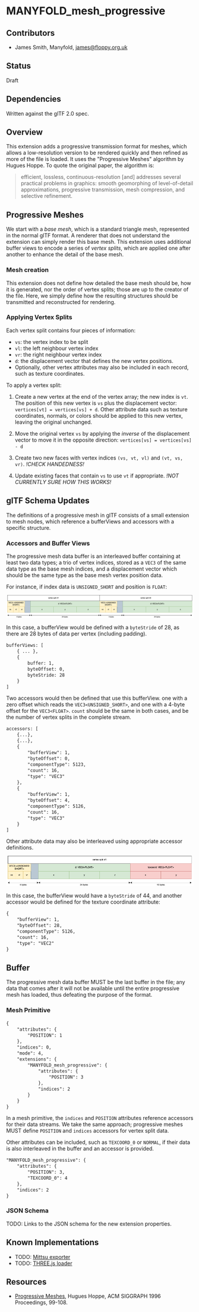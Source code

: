 # MANYFOLD\_mesh\_progressive

## Contributors

* James Smith, Manyfold, [james@floppy.org.uk](mailto:james@floppy.org.uk)

## Status

Draft

## Dependencies

Written against the glTF 2.0 spec.

## Overview

This extension adds a progressive transmission format for meshes, which allows a low-resolution version to be rendered quickly and then refined as more of the file is loaded. It uses the "Progressive Meshes" algorithm by Hugues Hoppe. To quote the original paper, the algorithm is:

> efficient, lossless, continuous-resolution [and] addresses several practical problems in graphics: smooth geomorphing of level-of-detail approximations, progressive transmission, mesh compression, and selective refinement.

## Progressive Meshes

We start with a _base mesh_, which is a standard triangle mesh, represented in the normal glTF format. A renderer that does not understand the extension can simply render this base mesh. This extension uses additional buffer views to encode a series of _vertex splits_, which are applied one after another to enhance the detail of the base mesh.

### Mesh creation

This extension does not define how detailed the base mesh should be, how it is generated, nor the order of vertex splits; those are up to the creator of the file. Here, we simply define how the resulting structures should be transmitted and reconstructed for rendering.

### Applying Vertex Splits

Each vertex split contains four pieces of information:

* `vs`: the vertex index to be split
* `vl`: the left neighbour vertex index
* `vr`: the right neighbour vertex index
* `d`: the displacement vector that defines the new vertex positions.
* Optionally, other vertex attributes may also be included in each record, such as texture coordinates.

To apply a vertex split:

1. Create a new vertex at the end of the vertex array; the new index is `vt`. The position of this new vertex is `vs` plus the displacement vector: `vertices[vt] = vertices[vs] + d`. Other attribute data such as texture coordinates, normals, or colors should be applied to this new vertex, leaving the original unchanged.

2. Move the original vertex `vs` by applying the _inverse_ of the displacement vector to move it in the opposite direction: `vertices[vs] = vertices[vs] - d`
3. Create two new faces with vertex indices `(vs, vt, vl)` and `(vt, vs, vr)`. _!CHECK HANDEDNESS!_
4. Update existing faces that contain `vs` to use `vt` if appropriate. _!NOT CURRENTLY SURE HOW THIS WORKS!_

## glTF Schema Updates

The definitions of a progressive mesh in glTF consists of a small extension to mesh nodes, which reference a bufferViews and accessors with a specific structure.

### Accessors and Buffer Views

The progressive mesh data buffer is an interleaved buffer containing at least two data types; a trio of vertex indices, stored as a `VEC3` of the same data type as the base mesh indices, and a displacement vector which should be the same type as the base mesh vertex position data.

For instance, if index data is `UNSIGNED_SHORT` and position is `FLOAT`:

![Buffer structure](figures/buffer.png)

In this case, a bufferView would be defined with a `byteStride` of 28, as there are 28 bytes of data per vertex (including padding).
```
bufferViews: [
	{ ... },
	{
		buffer: 1,
		byteOffset: 0,
		byteStride: 28
	}
]
```
Two accessors would then be defined that use this bufferView. one with a zero offset which reads the `VEC3<UNSIGNED_SHORT>`, and one with a 4-byte offset for the `VEC3<FLOAT>`. `count` should be the same in both cases, and be the number of vertex splits in the complete stream.

```
accessors: [
	{...},
	{...},
	{
		"bufferView": 1,
		"byteOffset": 0,
		"componentType": 5123,
		"count": 16,
		"type": "VEC3"
	},
	{
		"bufferView": 1,
		"byteOffset": 4,
		"componentType": 5126,
		"count": 16,
		"type": "VEC3"
	}
]
```

Other attribute data may also be interleaved using appropriate accessor definitions.

![Buffer with texture coordinates](figures/buffer-with-texcoord.png)

In this case, the bufferView would have a `byteStride` of 44, and another accessor would be defined for the texture coordinate attribute:

```
{
	"bufferView": 1,
	"byteOffset": 28,
	"componentType": 5126,
	"count": 16,
	"type": "VEC2"
}
```

## Buffer

The progressive mesh data buffer MUST be the last buffer in the file; any data that comes after it will not be available until the entire progressive mesh has loaded, thus defeating the purpose of the format.

### Mesh Primitive

```
{
	"attributes": {
		"POSITION": 1
	},
	"indices": 0,
	"mode": 4,
	"extensions": {
		"MANYFOLD_mesh_progressive": {
			"attributes": {
				"POSITION": 3
			},
			"indices": 2
		}
	}
}

```

In a mesh primitive, the `indices` and `POSITION` attributes reference accessors for their data streams. We take the same approach; progressive meshes MUST define `POSITION` and `indices` accessors for vertex split data.

Other attributes can be included, such as `TEXCOORD_0` or `NORMAL`, if their data is also interleaved in the buffer and an accessor is provided.

```
"MANYFOLD_mesh_progressive": {
	"attributes": {
		"POSITION": 3,
		"TEXCOORD_0": 4
	},
	"indices": 2
}
```

### JSON Schema

TODO: Links to the JSON schema for the new extension properties.

## Known Implementations

* TODO: [Mittsu exporter](https://github.com/manyfold3d/manyfold/issues/1687)
* TODO: [THREE.js loader](https://github.com/manyfold3d/manyfold/issues/1688)

## Resources

* [Progressive Meshes](https://hhoppe.com/proj/pm/), Hugues Hoppe, ACM SIGGRAPH 1996 Proceedings, 99-108.
